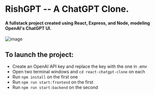 # RishGPT -- A ChatGPT Clone.

#### A fullstack project created using React, Express, and Node, modeling OpenAI's ChatGPT UI. 
![image]([https://github.com/cs35l-group/csco/assets/48577877/0e331320-2500-47f1-89ce-c9b929533168](https://github.com/risharma101/ChatGPT-Clone/blob/main/assets/demo.png))


## To launch the project:
- Create an OpenAI API key and replace the key with the one in .env
- Open two terminal windows and `cd react-chatgpt-clone` on each
- Run `npm install` on the first one
- Run `npm run start:frontend` on the first 
- Run `npm run start:backend` on the second
  
